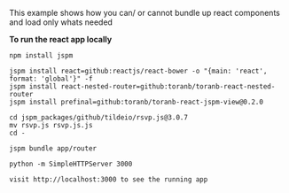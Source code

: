 This example shows how you can/ or cannot bundle up react components and load only whats needed

**To run the react app locally**

    npm install jspm

    jspm install react=github:reactjs/react-bower -o "{main: 'react', format: 'global'}" -f
    jspm install react-nested-router=github:toranb/toranb-react-nested-router
    jspm install prefinal=github:toranb/toranb-react-jspm-view@0.2.0

    cd jspm_packages/github/tildeio/rsvp.js@3.0.7
    mv rsvp.js rsvp.js.js
    cd -

    jspm bundle app/router

    python -m SimpleHTTPServer 3000

    visit http://localhost:3000 to see the running app
